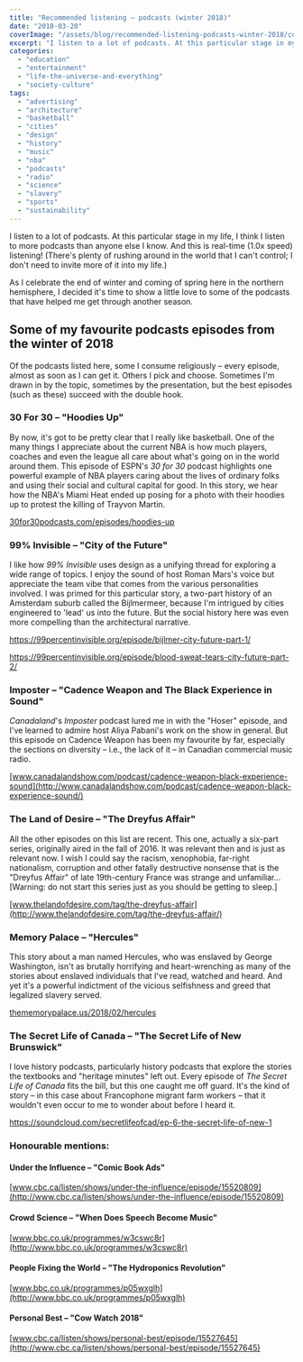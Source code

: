 ```yaml
---
title: "Recommended listening – podcasts (winter 2018)"
date: "2018-03-20"
coverImage: "/assets/blog/recommended-listening-podcasts-winter-2018/cover.webp"
excerpt: "I listen to a lot of podcasts. At this particular stage in my life, I think I listen to more podcasts than anyone else I know. And this is real-time (1.0x speed) listening!"
categories:
  - "education"
  - "entertainment"
  - "life-the-universe-and-everything"
  - "society-culture"
tags:
  - "advertising"
  - "architecture"
  - "basketball"
  - "cities"
  - "design"
  - "history"
  - "music"
  - "nba"
  - "podcasts"
  - "radio"
  - "science"
  - "slavery"
  - "sports"
  - "sustainability"
---
```


I listen to a lot of podcasts. At this particular stage in my life, I think I listen to more podcasts than anyone else I know. And this is real-time (1.0x speed) listening! (There's plenty of rushing around in the world that I can't control; I don't need to invite more of it into my life.)

As I celebrate the end of winter and coming of spring here in the northern hemisphere, I decided it's time to show a little love to some of the podcasts that have helped me get through another season.

## Some of my favourite podcasts episodes from the winter of 2018

Of the podcasts listed here, some I consume religiously – every episode, almost as soon as I can get it. Others I pick and choose. Sometimes I'm drawn in by the topic, sometimes by the presentation, but the best episodes (such as these) succeed with the double hook.

### 30 For 30 – "Hoodies Up"

By now, it's got to be pretty clear that I really like basketball. One of the many things I appreciate about the current NBA is how much players, coaches and even the league all care about what's going on in the world around them. This episode of ESPN's _30 for 30_ podcast highlights one powerful example of NBA players caring about the lives of ordinary folks and using their social and cultural capital for good. In this story, we hear how the NBA's Miami Heat ended up posing for a photo with their hoodies up to protest the killing of Trayvon Martin.

[30for30podcasts.com/episodes/hoodies-up](https://30for30podcasts.com/episodes/hoodies-up/)

### 99% Invisible – "City of the Future"

I like how _99% Invisible_ uses design as a unifying thread for exploring a wide range of topics. I enjoy the sound of host Roman Mars's voice but appreciate the team vibe that comes from the various personalities involved. I was primed for this particular story, a two-part history of an Amsterdam suburb called the Bijlmermeer, because I'm intrigued by cities engineered to 'lead' us into the future. But the social history here was even more compelling than the architectural narrative.

https://99percentinvisible.org/episode/bijlmer-city-future-part-1/

https://99percentinvisible.org/episode/blood-sweat-tears-city-future-part-2/

### Imposter – "Cadence Weapon and The Black Experience in Sound"

_Canadaland_'s _Imposter_ podcast lured me in with the "Hoser" episode, and I've learned to admire host Aliya Pabani's work on the show in general. But this episode on Cadence Weapon has been my favourite by far, especially the sections on diversity – i.e., the lack of it – in Canadian commercial music radio.

[www.canadalandshow.com/podcast/cadence-weapon-black-experience-sound](http://www.canadalandshow.com/podcast/cadence-weapon-black-experience-sound/)

### The Land of Desire – "The Dreyfus Affair"

All the other episodes on this list are recent. This one, actually a six-part series, originally aired in the fall of 2016. It was relevant then and is just as relevant now. I wish I could say the racism, xenophobia, far-right nationalism, corruption and other fatally destructive nonsense that is the "Dreyfus Affair" of late 19th-century France was strange and unfamiliar... \[Warning: do not start this series just as you should be getting to sleep.\]

[www.thelandofdesire.com/tag/the-dreyfus-affair](http://www.thelandofdesire.com/tag/the-dreyfus-affair/)

### Memory Palace – "Hercules"

This story about a man named Hercules, who was enslaved by George Washington, isn't as brutally horrifying and heart-wrenching as many of the stories about enslaved individuals that I've read, watched and heard. And yet it's a powerful indictment of the vicious selfishness and greed that legalized slavery served.

[thememorypalace.us/2018/02/hercules](http://thememorypalace.us/2018/02/hercules/)

### The Secret Life of Canada – "The Secret Life of New Brunswick"

I love history podcasts, particularly history podcasts that explore the stories the textbooks and "heritage minutes" left out. Every episode of _The Secret Life of Canada_ fits the bill, but this one caught me off guard. It's the kind of story – in this case about Francophone migrant farm workers – that it wouldn't even occur to me to wonder about before I heard it.

https://soundcloud.com/secretlifeofcad/ep-6-the-secret-life-of-new-1

### Honourable mentions:

#### Under the Influence – "Comic Book Ads"

[www.cbc.ca/listen/shows/under-the-influence/episode/15520809](http://www.cbc.ca/listen/shows/under-the-influence/episode/15520809)

#### Crowd Science – "When Does Speech Become Music"

[www.bbc.co.uk/programmes/w3cswc8r](http://www.bbc.co.uk/programmes/w3cswc8r)

#### People Fixing the World – "The Hydroponics Revolution"

[www.bbc.co.uk/programmes/p05wxglh](http://www.bbc.co.uk/programmes/p05wxglh)

#### Personal Best – "Cow Watch 2018"

[www.cbc.ca/listen/shows/personal-best/episode/15527645](http://www.cbc.ca/listen/shows/personal-best/episode/15527645)
